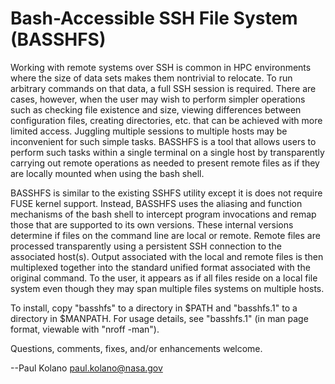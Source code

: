 Bash-Accessible SSH File System (BASSHFS)
=========================================

Working with remote systems over SSH is common in HPC environments
where the size of data sets makes them nontrivial to relocate.  To run
arbitrary commands on that data, a full SSH session is required.  There
are cases, however, when the user may wish to perform simpler operations
such as checking file existence and size, viewing differences between
configuration files, creating directories, etc. that can be achieved
with more limited access.  Juggling multiple sessions to multiple hosts
may be inconvenient for such simple tasks.  BASSHFS is a tool that
allows users to perform such tasks within a single terminal on a single
host by transparently carrying out remote operations as needed to
present remote files as if they are locally mounted when using the bash
shell.

BASSHFS is similar to the existing SSHFS utility except it is does not
require FUSE kernel support.  Instead, BASSHFS uses the aliasing and
function mechanisms of the bash shell to intercept program invocations
and remap those that are supported to its own versions.  These internal
versions determine if files on the command line are local or remote.
Remote files are processed transparently using a persistent SSH
connection to the associated host(s).  Output associated with the local
and remote files is then multiplexed together into the standard unified
format associated with the original command.  To the user, it appears as
if all files reside on a local file system even though they may span
multiple files systems on multiple hosts.

To install, copy "basshfs" to a directory in $PATH and "basshfs.1" to
a directory in $MANPATH.  For usage details, see "basshfs.1" (in man
page format, viewable with "nroff -man").

Questions, comments, fixes, and/or enhancements welcome.

--Paul Kolano <paul.kolano@nasa.gov>

